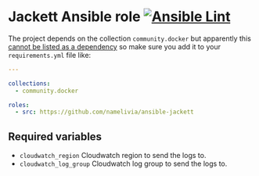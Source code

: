 # Jackett Ansible role [![Ansible Lint](https://github.com/namelivia/ansible-jackett/actions/workflows/ansible-lint.yml/badge.svg)](https://github.com/namelivia/ansible-jackett/actions/workflows/ansible-lint.yml)

The project depends on the collection `community.docker` but apparently this [cannot be listed as a dependency](https://github.com/ansible/ansible/issues/62847) so make sure you add it to your `requirements.yml` file like:

```yml
---

collections:
  - community.docker

roles:
  - src: https://github.com/namelivia/ansible-jackett
```

## Required variables
 - `cloudwatch_region` Cloudwatch region to send the logs to.
 - `cloudwatch_log_group` Cloudwatch log group to send the logs to.

